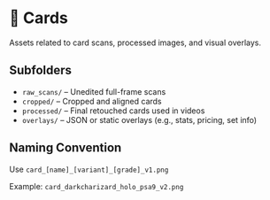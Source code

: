 # 📁 Cards

Assets related to card scans, processed images, and visual overlays.

## Subfolders

- `raw_scans/` – Unedited full-frame scans
- `cropped/` – Cropped and aligned cards
- `processed/` – Final retouched cards used in videos
- `overlays/` – JSON or static overlays (e.g., stats, pricing, set info)

## Naming Convention

Use `card_[name]_[variant]_[grade]_v1.png`

Example:
`card_darkcharizard_holo_psa9_v2.png`
